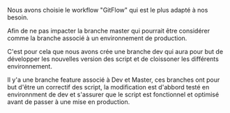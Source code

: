 Nous avons choisie le workflow "GitFlow" qui est le plus adapté à nos besoin.

Afin de ne pas impacter la branche master qui pourrait être considérer comme la branche associé à un environnement de production.

C'est pour cela que nous avons crée une branche dev qui aura pour but de développer les nouvelles version des script et de cloissoner les différents environnement. 

Il y'a une branche feature associé à Dev et Master, ces branches ont pour but d'être un correctif des script, la modification est d'abbord testé en environnment de dev et s'assurer que le script est fonctionnel et optimisé avant de passer à une mise en production.
